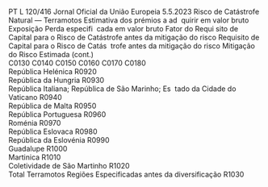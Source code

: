 PT  L 120/416 Jornal Oficial da União Europeia 5.5.2023
 Risco de Catástrofe Natural — Terramotos  Estimativa dos 
prémios a ad ­
quirir em valor 
bruto  Exposição  Perda especifi ­
cada em valor 
bruto  Fator do Requi ­
sito de Capital 
para o Risco de 
Catástrofe antes 
da mitigação do 
risco  Requisito de 
Capital para o 
Risco de Catás ­
trofe antes da 
mitigação do 
risco  Mitigação do 
Risco Estimada  (cont.)  
C0130  C0140  C0150  C0160  C0170  C0180  
República Helénica  R0920  
República da Hungria  R0930  
República Italiana; República de São Marinho; Es ­
tado da Cidade do Vaticano  R0940  
República de Malta  R0950  
República Portuguesa  R0960  
Roménia  R0970  
República Eslovaca  R0980  
República da Eslovénia  R0990  
Guadalupe  R1000  
Martinica  R1010  
Coletividade de São Martinho  R1020  
Total Terramotos Regiões Especificadas antes 
da diversificação  R1030